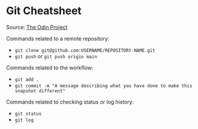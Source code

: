 # Git Cheatsheet

Source: [The Odin Project](https://www.theodinproject.com/lessons/foundations-git-basics)

Commands related to a remote repository:

* `git clone git@github.com:USERNAME/REPOSITORY-NAME.git`
* `git push` or `git push origin main`

Commands related to the workflow:

* `git add .`
* `git commit -m "A message describing what you have done to make this snapshot different"`

Commands related to checking status or log history:

* `git status`
* `git log`
